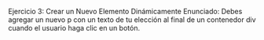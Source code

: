 Ejercicio 3: Crear un Nuevo Elemento Dinámicamente
Enunciado: Debes agregar un nuevo p con un texto de tu elección al final de un contenedor div cuando el usuario haga clic en un botón.